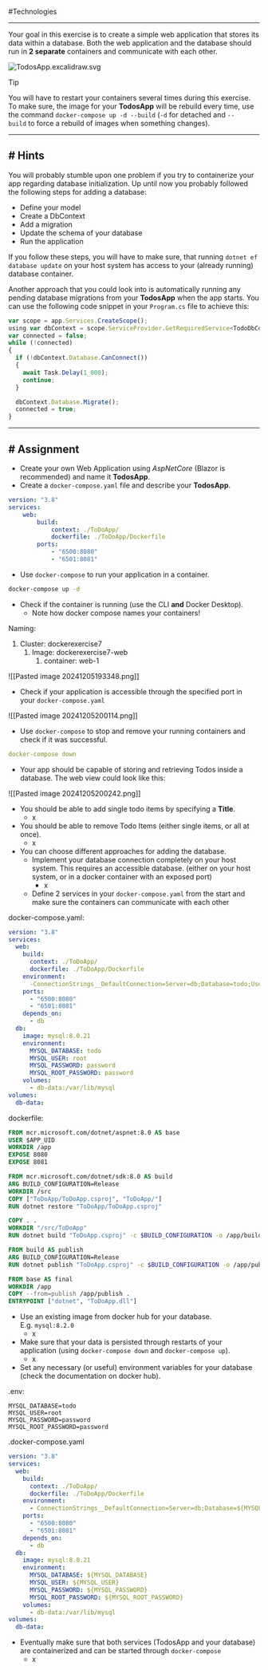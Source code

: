 #Technologies 

---

Your goal in this exercise is to create a simple web application that stores its data within a database. Both the web application and the database should run in **2 separate** containers and communicate with each other.

![TodosApp.excalidraw.svg](https://deep-thought.norwin.at/_astro/todosappexcalidraw.BFM0qLPs_Z28pQw8.svg)

Tip

You will have to restart your containers several times during this exercise. To make sure, the image for your **TodosApp** will be rebuild every time, use the command `docker-compose up -d --build` (`-d` for detached and `--build` to force a rebuild of images when something changes).

---
## # Hints

You will probably stumble upon one problem if you try to containerize your app regarding database initialization. Up until now you probably followed the following steps for adding a database:

- Define your model
- Create a DbContext
- Add a migration
- Update the schema of your database
- Run the application

If you follow these steps, you will have to make sure, that running `dotnet ef database update` on your host system has access to your (already running) database container.

Another approach that you could look into is automatically running any pending database migrations from your **TodosApp** when the app starts. You can use the following code snippet in your `Program.cs` file to achieve this:

```javascript
var scope = app.Services.CreateScope();
using var dbContext = scope.ServiceProvider.GetRequiredService<TodoDbContext>();
var connected = false;
while (!connected)
{
  if (!dbContext.Database.CanConnect())
  {
    await Task.Delay(1_000);
    continue;
  }

  dbContext.Database.Migrate();
  connected = true;
}
```

---
## # Assignment

- Create your own Web Application using _AspNetCore_ (Blazor is recommended) and name it **TodosApp**.
- Create a `docker-compose.yaml` file and describe your **TodosApp**.

```yaml
version: "3.8"
services:
	web:
		build:
			context: ./ToDoApp/ 
			dockerfile: ./ToDoApp/Dockerfile 
		ports:
			- "6500:8080" 
			- "6501:8081"
```

- Use `docker-compose` to run your application in a container.

```bash
docker-compose up -d
```

- Check if the container is running (use the CLI **and** Docker Desktop).
    - Note how docker compose names your containers!

Naming:
1. Cluster: dockerexercise7
	1. Image: dockerexercise7-web
		1. container: web-1

![[Pasted image 20241205193348.png]]

- Check if your application is accessible through the specified port in your `docker-compose.yaml`

![[Pasted image 20241205200114.png]]

- Use `docker-compose` to stop and remove your running containers and check if it was successful.

```yaml
docker-compose down
```

- Your app should be capable of storing and retrieving Todos inside a database. The web view could look like this:

![[Pasted image 20241205200242.png]]

- You should be able to add single todo items by specifying a **Title**.
	- x
- You should be able to remove Todo Items (either single items, or all at once).
	- x
- You can choose different approaches for adding the database.
    - Implement your database connection completely on your host system. This requires an accessible database. (either on your host system, or in a docker container with an exposed port)
	    - x
    - Define 2 services in your `docker-compose.yaml` from the start and make sure the containers can communicate with each other

docker-compose.yaml:

```yaml
version: "3.8"
services:
  web:
    build:
      context: ./ToDoApp/
      dockerfile: ./ToDoApp/Dockerfile
    environment:
      -ConnectionStrings__DefaultConnection=Server=db;Database=todo;User=root;Password=password;
    ports:
      - "6500:8080"
      - "6501:8081"
    depends_on:
      - db
  db:
    image: mysql:8.0.21
    environment:
      MYSQL_DATABASE: todo
      MYSQL_USER: root
      MYSQL_PASSWORD: password
      MYSQL_ROOT_PASSWORD: password
    volumes:
      - db-data:/var/lib/mysql
volumes:
  db-data:

```

dockerfile:

```dockerfile
FROM mcr.microsoft.com/dotnet/aspnet:8.0 AS base
USER $APP_UID
WORKDIR /app
EXPOSE 8080
EXPOSE 8081

FROM mcr.microsoft.com/dotnet/sdk:8.0 AS build
ARG BUILD_CONFIGURATION=Release
WORKDIR /src
COPY ["ToDoApp/ToDoApp.csproj", "ToDoApp/"]
RUN dotnet restore "ToDoApp/ToDoApp.csproj"

COPY . .
WORKDIR "/src/ToDoApp"
RUN dotnet build "ToDoApp.csproj" -c $BUILD_CONFIGURATION -o /app/build

FROM build AS publish
ARG BUILD_CONFIGURATION=Release
RUN dotnet publish "ToDoApp.csproj" -c $BUILD_CONFIGURATION -o /app/publish /p:UseAppHost=false

FROM base AS final
WORKDIR /app
COPY --from=publish /app/publish .
ENTRYPOINT ["dotnet", "ToDoApp.dll"]
```

- Use an existing image from docker hub for your database. E.g. `mysql:8.2.0`
	- x
- Make sure that your data is persisted through restarts of your application (using `docker-compose down` and `docker-compose up`).
	- x
- Set any necessary (or useful) environment variables for your database (check the documentation on docker hub).

.env:

```.env
MYSQL_DATABASE=todo
MYSQL_USER=root
MYSQL_PASSWORD=password
MYSQL_ROOT_PASSWORD=password
```

.docker-compose.yaml

```yaml
version: "3.8"
services:
  web:
    build:
      context: ./ToDoApp/
      dockerfile: ./ToDoApp/Dockerfile
    environment:
      - ConnectionStrings__DefaultConnection=Server=db;Database=${MYSQL_DATABASE};User=${MYSQL_USER};Password=${MYSQL_PASSWORD};
    ports:
      - "6500:8080"
      - "6501:8081"
    depends_on:
      - db
  db:
    image: mysql:8.0.21
    environment:
      MYSQL_DATABASE: ${MYSQL_DATABASE}
      MYSQL_USER: ${MYSQL_USER}
      MYSQL_PASSWORD: ${MYSQL_PASSWORD}
      MYSQL_ROOT_PASSWORD: ${MYSQL_ROOT_PASSWORD}
    volumes:
      - db-data:/var/lib/mysql
volumes:
  db-data:

```

- Eventually make sure that both services (TodosApp and your database) are containerized and can be started through `docker-compose`
	- x
